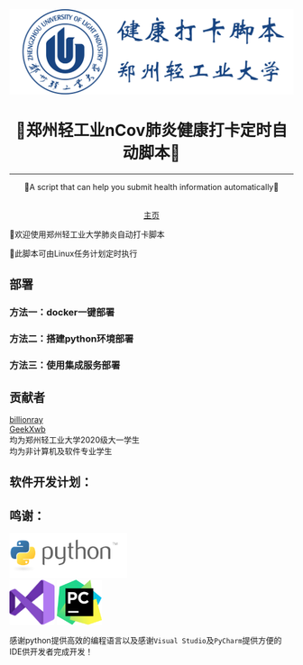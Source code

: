 <img src="./images/title.png">
<h1 align="center">🎉郑州轻工业nCov肺炎健康打卡定时自动脚本🎉</h1>
<hr>
<p align="center">🍺A script that can help you submit health information automatically🍺</p>
<div class="shields" align="center"><img src="https://img.shields.io/badge/Python-3.7-brightgreen" alt="">
<img src="https://img.shields.io/badge/Docs-latest-blueviolet" alt="">
</div>
<div align="center"><a href="#">主页</a></div>
<p>👏欢迎使用郑州轻工业大学肺炎自动打卡脚本</p>
<p>🎨此脚本可由Linux任务计划定时执行</p>
<h2>部署</h2>
<h3>方法一：docker一键部署</h3>
<h3>方法二：搭建python环境部署</h3>
<h3>方法三：使用集成服务部署</h3>
<h2>贡献者</h2>
<a target="_blank" href="https://github.com/billionray">billionray</a><br />
<a target="_blank" href="https://github.com/GeekXwb">GeekXwb</a><br />
均为郑州轻工业大学2020级大一学生<br />
均为非计算机及软件专业学生
<h2>软件开发计划：</h2>
<h2>鸣谢：</h2>
<a href="https://www.python.org/"><img src="./images/python.png" alt="" height="80px"></a><br />
<a href="https://visualstudio.microsoft.com/zh-hans/vs/"><img src="./images/vs.png" alt="" height="80px"></a>
<a href="https://www.jetbrains.com/zh-cn/pycharm/"><img src="./images/icon-pycharm.png" alt="" height="80px"></a><br />

感谢python提供高效的编程语言以及感谢`Visual Studio`及`PyCharm`提供方便的IDE供开发者完成开发！
